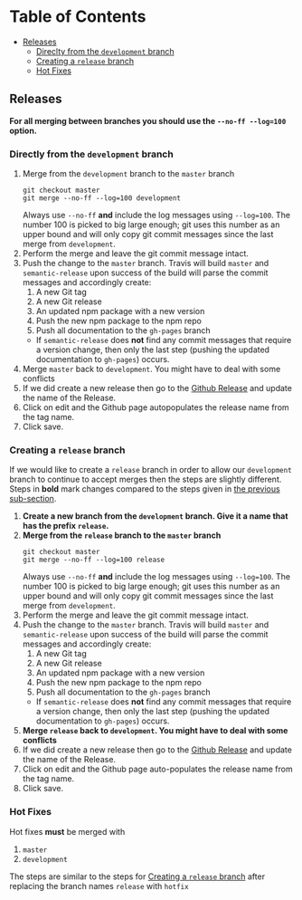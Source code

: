 # Table of Contents

* [Releases](#releases)
  * [Direclty from the `development` branch](#directly-from-the-development-branch)
  * [Creating a `release` branch](#creating-a-release-branch)
  * [Hot Fixes](#hot-fixes)


## Releases 
    
**For all merging between branches you should use the `--no-ff --log=100` option.**


### Directly from the `development` branch

1. Merge from the `development` branch to the `master` branch 
    ```
    git checkout master 
    git merge --no-ff --log=100 development
    ```
    Always use `--no-ff` **and** include the log messages using `--log=100`. The number 100 is picked to big large enough; git uses this number as an upper bound and will only copy git commit messages since the last merge from `development`. 
1. Perform the merge and leave the git commit message intact. 
1. Push the change to the `master` branch. Travis will build `master` and `semantic-release` upon success of
    the build will parse the commit messages and accordingly create:
    1. A new Git tag 
    1. A new Git release 
    1. An updated npm package with a new version 
    1. Push the new npm package to the npm repo
    1. Push all documentation to the `gh-pages` branch 
      * If `semantic-release` does **not** find any commit messages
      that require a version change, then only the last step (pushing
      the updated documentation to `gh-pages`) occurs.
1. Merge `master` back to `development`. You might have to deal with some conflicts  
1. If we did create a new release then go to the [Github Release](releases) and update the name of the Release. 
  1. Click on edit and the Github page autopopulates the release name from the tag name. 
  1. Click save. 

### Creating a `release` branch 

If we would like to create a `release` branch in order to allow our `development` branch to continue to accept merges then the steps are slightly different. Steps in **bold** mark changes compared to the steps given in [the previous sub-section](#direclty-from-the-development-branch). 

1. **Create a new branch from the `development` branch. Give it a name that has the prefix `release`.**
1. **Merge from the `release` branch to the `master` branch**
    ```
    git checkout master 
    git merge --no-ff --log=100 release
    ```
    Always use `--no-ff` **and** include the log messages using
    `--log=100`. The number 100 is picked to big large enough; git uses
    this number as an upper bound and will only copy git commit messages
    since the last merge from `development`.
1. Perform the merge and leave the git commit message intact. 
1. Push the change to the `master` branch. Travis will build `master` and `semantic-release` upon success of
  the build will parse the commit messages and accordingly create:
    1. A new Git tag 
    1. A new Git release 
    1. An updated npm package with a new version 
    1. Push the new npm package to the npm repo
    1. Push all documentation to the `gh-pages` branch 
      * If `semantic-release` does **not** find any commit messages
        that require a version change, then only the last step (pushing
        the updated documentation to `gh-pages`) occurs.
1. **Merge `release` back to `development`. You might have to deal with some conflicts**
1. If we did create a new release then go to the [Github Release](releases) and update the name of the Release. 
  1. Click on edit and the Github page auto-populates the release name from the tag name. 
  1. Click save. 

### Hot Fixes 

Hot fixes **must** be merged with 

1. `master` 
1. `development` 

The steps are similar to the steps for [Creating a `release` branch](#creating-a-release-branch) after replacing the branch names `release` with `hotfix`



